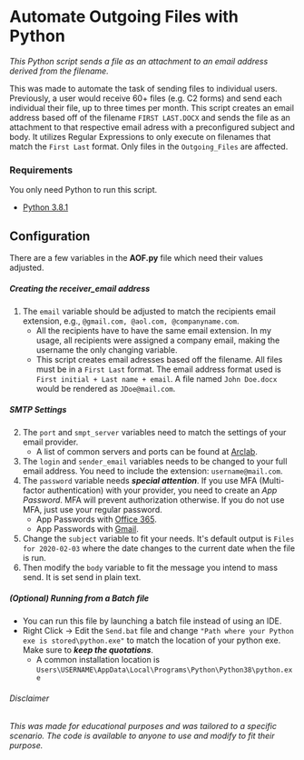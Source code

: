 # Automate Outgoing Files with Python
*This Python script sends a file as an attachment to an email address derived from the filename.*

This was made to automate the task of sending files to individual users. Previously, a user would receive 60+ files (e.g. C2 forms) and send each individual their file, up to three times per month. This script creates an email address based off of the filename ```FIRST LAST.DOCX``` and sends the file as an attachment to that respective email adress with a preconfigured subject and body. It utilizes Regular Expressions to only execute on filenames that match the ```First Last``` format. Only files in the ```Outgoing_Files``` are affected. 

### Requirements
You only need Python to run this script.
* [Python 3.8.1](https://www.python.org/downloads/)


## Configuration
There are a few variables in the **AOF.py** file which need their values adjusted.

##### Creating the receiver_email address 
1. The ```email``` variable should be adjusted to match the recipients email extension, e.g., ```@gmail.com, @aol.com, @companyname.com```.
   - All the recipients have to have the same email extension. In my usage, all recipients were assigned a company email, making the username the only changing variable. 
   - This script creates email adresses based off the filename. All files must be in a ```First Last``` format. The email address format used is `First initial + Last name + email`. A file named ```John Doe.docx``` would be rendered as ```JDoe@mail.com```.

##### SMTP Settings
2. The ```port``` and ```smpt_server``` variables need to match the settings of your email provider. 
   - A list of common servers and ports can be found at [Arclab](https://www.arclab.com/en/kb/email/list-of-smtp-and-pop3-servers-mailserver-list.html).
3. The ```login``` and ```sender_email``` variables needs to be changed to your full email address. You need to include the extension: ```username@mail.com```.
4. The ```password``` variable needs ***special attention***. If you use MFA (Multi-factor authentication) with your provider, you need to create an _App Password_. MFA will prevent authorization otherwise. If you do not use MFA, just use your regular password.
   - App Passwords with [Office 365](https://support.office.com/en-us/article/Create-an-app-password-for-Office-365-3e7c860f-bda4-4441-a618-b53953ee1183).
   - App Passwords with [Gmail](https://support.google.com/accounts/answer/185833?hl=en).
5. Change the ```subject``` variable to fit your needs. It's default output is ```Files for 2020-02-03``` where the date changes to the current date when the file is run.
6. Then modify the ```body``` variable to fit the message you intend to mass send. It is set send in plain text.

##### (Optional) Running from a Batch file
- You can run this file by launching a batch file instead of using an IDE.
- Right Click -> Edit the ```Send.bat``` file and change ```"Path where your Python exe is stored\python.exe"``` to match the location of your python exe. Make sure to ***keep the quotations***.
  - A common installation location is ```Users\USERNAME\AppData\Local\Programs\Python\Python38\python.exe```

###### Disclaimer
*This was made for educational purposes and was tailored to a specific scenario. The code is available to anyone to use and modify to fit their purpose.*
